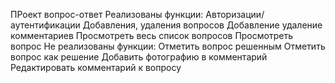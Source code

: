 ПРоект вопрос-ответ
Реализованы функции:
Авторизации/аутентификации
Добавления, удаления вопросов
Добавление удаление комментариев
Просмотреть весь список вопросов
Просмотреть вопрос
Не реализованы функции:
Отметить вопрос решенным
Отметить вопрос как решение
Добавить фотографию в комментарий
Редактировать комментарий к вопросу
